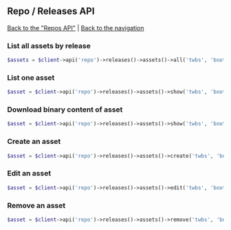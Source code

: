## Repo / Releases API
[Back to the "Repos API"](../repos.md) | [Back to the navigation](../README.md)

### List all assets by release

```php
$assets = $client->api('repo')->releases()->assets()->all('twbs', 'bootstrap', $releaseId);
```

### List one asset

```php
$asset = $client->api('repo')->releases()->assets()->show('twbs', 'bootstrap', $assetId);
```

### Download binary content of asset

```php
$asset = $client->api('repo')->releases()->assets()->show('twbs', 'bootstrap', $assetId, true);
```

### Create an asset

```php
$asset = $client->api('repo')->releases()->assets()->create('twbs', 'bootstrap', $releaseId, $name, $contentType, $content);
```

### Edit an asset

```php
$asset = $client->api('repo')->releases()->assets()->edit('twbs', 'bootstrap', $assetId, array('name' => 'New name'));
```

### Remove an asset

```php
$asset = $client->api('repo')->releases()->assets()->remove('twbs', 'bootstrap', $assetId);
```
